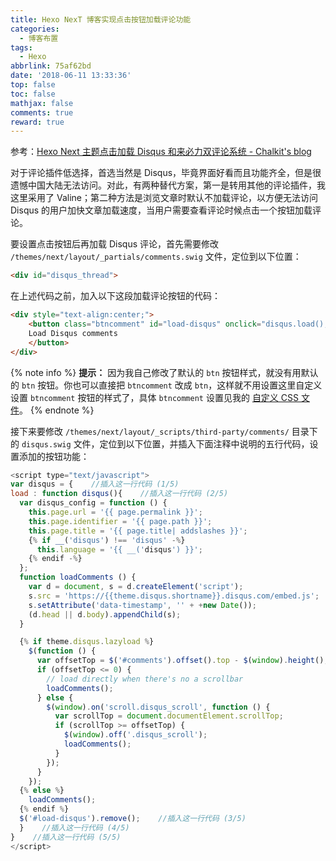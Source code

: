 ```yaml
---
title: Hexo NexT 博客实现点击按钮加载评论功能
categories:
  - 博客布置
tags:
  - Hexo
abbrlink: 75af62bd
date: '2018-06-11 13:33:36'
top: false
toc: false
mathjax: false
comments: true
reward: true
---
```

参考：[Hexo Next 主题点击加载 Disqus 和来必力双评论系统 - Chalkit's blog](https://chalkit.tk/20171123-load-Disqus-livere-comment-on-click-in-hexo-next-theme/)

对于评论插件低选择，首选当然是 Disqus，毕竟界面好看而且功能齐全，但是很遗憾中国大陆无法访问。对此，有两种替代方案，第一是转用其他的评论插件，我这里采用了 Valine；第二种方法是浏览文章时默认不加载评论，以方便无法访问 Disqus 的用户加快文章加载速度，当用户需要查看评论时候点击一个按钮加载评论。<!-- more -->

要设置点击按钮后再加载 Disqus 评论，首先需要修改 `/themes/next/layout/_partials/comments.swig` 文件，定位到以下位置：

```html
<div id="disqus_thread">
```
在上述代码之前，加入以下这段加载评论按钮的代码：

```html
<div style="text-align:center;">
	<button class="btncomment" id="load-disqus" onclick="disqus.load();">
	Load Disqus comments
	</button>
</div>
```

{% note info %} 
**提示：** 因为我自己修改了默认的 `btn` 按钮样式，就没有用默认的 `btn` 按钮。你也可以直接把 `btncomment` 改成 `btn`，这样就不用设置这里自定义设置 `btncomment` 按钮的样式了，具体 `btncomment` 设置见我的 [自定义 CSS 文件](https://github.com/dldylan/blog/blob/hexo-source/themes/next/source/css/_custom/custom.styl)。
{% endnote %}

接下来要修改 `/themes/next/layout/_scripts/third-party/comments/` 目录下的 `disqus.swig` 文件，定位到以下位置，并插入下面注释中说明的五行代码，设置添加的按钮功能：

```javascript
<script type="text/javascript">
var disqus = {    //插入这一行代码 (1/5)
load : function disqus(){    //插入这一行代码 (2/5)
  var disqus_config = function () {
    this.page.url = '{{ page.permalink }}';
    this.page.identifier = '{{ page.path }}';
    this.page.title = '{{ page.title| addslashes }}';
    {% if __('disqus') !== 'disqus' -%}
      this.language = '{{ __('disqus') }}';
    {% endif -%}
  };
  function loadComments () {
    var d = document, s = d.createElement('script');
    s.src = 'https://{{theme.disqus.shortname}}.disqus.com/embed.js';
    s.setAttribute('data-timestamp', '' + +new Date());
    (d.head || d.body).appendChild(s);
  }

  {% if theme.disqus.lazyload %}
    $(function () {
      var offsetTop = $('#comments').offset().top - $(window).height();
      if (offsetTop <= 0) {
        // load directly when there's no a scrollbar
        loadComments();
      } else {
        $(window).on('scroll.disqus_scroll', function () {
          var scrollTop = document.documentElement.scrollTop;
          if (scrollTop >= offsetTop) {
            $(window).off('.disqus_scroll');
            loadComments();
          } 
        });
      }
    });
  {% else %}
    loadComments();
  {% endif %}
  $('#load-disqus').remove();    //插入这一行代码 (3/5)
  }    //插入这一行代码 (4/5)
}    //插入这一行代码 (5/5)
</script>
```
